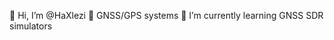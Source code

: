 👋 Hi, I’m @HaXlezi
📱 GNSS/GPS systems
👀 I’m currently learning GNSS SDR simulators

<!---
HaXlezi/HaXlezi is a ✨ special ✨ repository because its `README.md` (this file) appears on your GitHub profile.
You can click the Preview link to take a look at your changes.
--->
